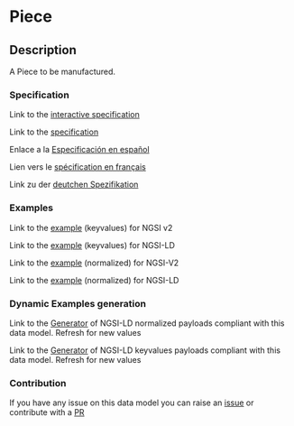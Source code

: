 # Piece

## Description 

A Piece to be manufactured.
### Specification

Link to the [interactive specification](https://swagger.lab.fiware.org/?url=https://github.com/smart-data-models/dataModel.RoboticIndustrialActivities/blob/master/Piece/swagger.yaml)

Link to the [specification](https://github.com/smart-data-models/dataModel.RoboticIndustrialActivities/blob/master/Piece/doc/spec.md)

Enlace a la [Especificación en español](https://github.com/smart-data-models/dataModel.RoboticIndustrialActivities/blob/master/Piece/doc/spec_ES.md)

Lien vers le [spécification en français](https://github.com/smart-data-models/dataModel.RoboticIndustrialActivities/blob/master/Piece/doc/spec_FR.md)

Link zu der [deutchen Spezifikation](https://github.com/smart-data-models/dataModel.RoboticIndustrialActivities/blob/master/Piece/doc/spec_DE.md)
### Examples

Link to the [example](https://github.com/smart-data-models/dataModel.RoboticIndustrialActivities/blob/master/Piece/examples/example.json) (keyvalues) for NGSI v2

Link to the [example](https://github.com/smart-data-models/dataModel.RoboticIndustrialActivities/blob/master/Piece/examples/example.jsonld) (keyvalues) for NGSI-LD

Link to the [example](https://github.com/smart-data-models/dataModel.RoboticIndustrialActivities/blob/master/Piece/examples/example-normalized.json) (normalized) for NGSI-V2

Link to the [example](https://github.com/smart-data-models/dataModel.RoboticIndustrialActivities/blob/master/Piece/examples/example-normalized.jsonld) (normalized) for NGSI-LD
### Dynamic Examples generation

Link to the [Generator](https://smartdatamodels.org/extra/ngsi-ld_generator_v0.92.php?schemaUrl=https://raw.githubusercontent.com/smart-data-models/dataModel.RoboticIndustrialActivities/master/Piece/schema.json&email=info@smartdatamodels.org) of NGSI-LD normalized payloads compliant with this data model. Refresh for new values

Link to the [Generator](https://smartdatamodels.org/extra/ngsi-ld_generator_keyvalues_v0.92.php?schemaUrl=https://raw.githubusercontent.com/smart-data-models/dataModel.RoboticIndustrialActivities/master/Piece/schema.json&email=info@smartdatamodels.org) of NGSI-LD keyvalues payloads compliant with this data model. Refresh for new values
### Contribution

 If you have any issue on this data model you can raise an [issue](https://github.com/smart-data-models/dataModel.RoboticIndustrialActivities/issues)  or contribute with a [PR](https://github.com/smart-data-models/dataModel.RoboticIndustrialActivities/pulls)